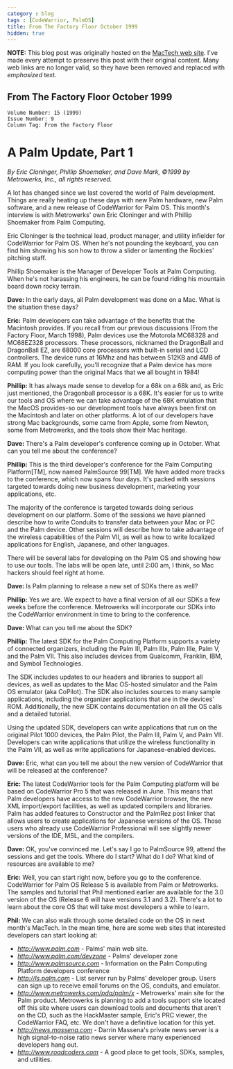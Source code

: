 ```yaml
---
category : blog
tags : [CodeWarrior, PalmOS]
title: From The Factory Floor October 1999
hidden: true
---
```


**NOTE:** This blog post was originally hosted on the [MacTech web
site](http://www.mactech.com/). I've made every attempt to preserve this
post with their original content. Many web links are no longer valid, so
they have been removed and replaced with *emphasized* text.

From The Factory Floor October 1999
-----------------------------------

    Volume Number: 15 (1999)
    Issue Number: 9
    Column Tag: From the Factory Floor

A Palm Update, Part 1
=====================

*By Eric Cloninger, Phillip Shoemaker, and Dave Mark, ©1999 by
Metrowerks, Inc., all rights reserved.*

A lot has changed since we last covered the world of Palm development.
Things are really heating up these days with new Palm hardware, new Palm
software, and a new release of CodeWarrior for Palm OS. This month's
interview is with Metrowerks' own Eric Cloninger and with Phillip
Shoemaker from Palm Computing.

Eric Cloninger is the technical lead, product manager, and utility
infielder for CodeWarrior for Palm OS. When he's not pounding the
keyboard, you can find him showing his son how to throw a slider or
lamenting the Rockies' pitching staff. 

Phillip Shoemaker is the Manager of Developer Tools at Palm Computing.
When he's not harassing his engineers, he can be found riding his
mountain board down rocky terrain. 

**Dave:** In the early days, all Palm development was done on a Mac.
What is the situation these days?

**Eric:** Palm developers can take advantage of the benefits that the
Macintosh provides. If you recall from our previous discussions (From
the Factory Floor, March 1998), Palm devices use the Motorola MC68328
and MC68EZ328 processors. These processors, nicknamed the DragonBall and
DragonBall EZ, are 68000 core processors with built-in serial and LCD
controllers. The device runs at 16Mhz and has between 512KB and 4MB of
RAM. If you look carefully, you'll recognize that a Palm device has more
computing power than the original Macs that we all bought in 1984!

**Phillip:** It has always made sense to develop for a 68k on a 68k and,
as Eric just mentioned, the Dragonball processor is a 68K. It's easier
for us to write our tools and OS where we can take advantage of the 68K
emulation that the MacOS provides-so our development tools have always
been first on the Macintosh and later on other platforms. A lot of our
developers have strong Mac backgrounds, some came from Apple, some from
Newton, some from Metrowerks, and the tools show their Mac heritage.

**Dave:** There's a Palm developer's conference coming up in October.
What can you tell me about the conference?

**Phillip:** This is the third developer's conference for the Palm
Computing Platform[TM], now named PalmSource 99[TM]. We have added
more tracks to the conference, which now spans four days. It's packed
with sessions targeted towards doing new business development, marketing
your applications, etc.

The majority of the conference is targeted towards doing serious
development on our platform. Some of the sessions we have planned
describe how to write Conduits to transfer data between your Mac or PC
and the Palm device. Other sessions will describe how to take advantage
of the wireless capabilities of the Palm VII, as well as how to write
localized applications for English, Japanese, and other languages.

There will be several labs for developing on the Palm OS and showing how
to use our tools. The labs will be open late, until 2:00 am, I think, so
Mac hackers should feel right at home.

**Dave:** Is Palm planning to release a new set of SDKs there as well?

**Phillip:** Yes we are. We expect to have a final version of all our
SDKs a few weeks before the conference. Metrowerks will incorporate our
SDKs into the CodeWarrior environment in time to bring to the
conference.

**Dave:** What can you tell me about the SDK?

**Phillip:** The latest SDK for the Palm Computing Platform supports a
variety of connected organizers, including the Palm III, Palm IIIx, Palm
IIIe, Palm V, and the Palm VII. This also includes devices from
Qualcomm, Franklin, IBM, and Symbol Technologies.

The SDK includes updates to our headers and libraries to support all
devices, as well as updates to the Mac OS-hosted simulator and the Palm
OS emulator (aka CoPilot). The SDK also includes sources to many sample
applications, including the organizer applications that are in the
devices' ROM. Additionally, the new SDK contains documentation on all
the OS calls and a detailed tutorial.

Using the updated SDK, developers can write applications that run on the
original Pilot 1000 devices, the Palm Pilot, the Palm III, Palm V, and
Palm VII. Developers can write applications that utilize the wireless
functionality in the Palm VII, as well as write applications for
Japanese-enabled devices.

**Dave:** Eric, what can you tell me about the new version of
CodeWarrior that will be released at the conference?

**Eric:** The latest CodeWarrior tools for the Palm Computing platform
will be based on CodeWarrior Pro 5 that was released in June. This means
that Palm developers have access to the new CodeWarrior browser, the new
XML import/export facilities, as well as updated compilers and
libraries. Palm has added features to Constructor and the PalmRez post
linker that allows users to create applications for Japanese versions of
the OS. Those users who already use CodeWarrior Professional will see
slightly newer versions of the IDE, MSL, and the compilers.

**Dave:** OK, you've convinced me. Let's say I go to PalmSource 99,
attend the sessions and get the tools. Where do I start? What do I do?
What kind of resources are available to me?

**Eric:** Well, you can start right now, before you go to the
conference. CodeWarrior for Palm OS Release 5 is available from Palm or
Metrowerks. The samples and tutorial that Phil mentioned earlier are
available for the 3.0 version of the OS (Release 6 will have versions
3.1 and 3.2). There's a lot to learn about the core OS that will take
most developers a while to learn.

**Phil:** We can also walk through some detailed code on the OS in next
month's MacTech. In the mean time, here are some web sites that
interested developers can start looking at:

-   *http://www.palm.com* - Palms' main web site.
-   *http://www.palm.com/devzone* - Palms' developer zone
-   *http://www.palmsource.com* - Information on the Palm Computing
    Platform developers conference
-   *http://ls.palm.com* - List server run by Palms' developer group.
    Users can sign up to receive email forums on the OS, conduits, and
    emulator.
-   *http://www.metrowerks.com/pda/palm/x* - Metrowerks' main site for
    the Palm product. Metrowerks is planning to add a tools support site
    located off this site where users can download tools and documents
    that aren't on the CD, such as the HackMaster sample, Eric's PRC
    viewer, the CodeWarrior FAQ, etc. We don't have a definitive
    location for this yet.
-   *http://news.massena.com* - Darrin Massena's private news server is
    a high signal-to-noise ratio news server where many experienced
    developers hang out.
-   *http://www.roadcoders.com* - A good place to get tools, SDKs,
    samples, and utilities.
